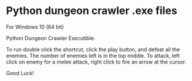 # Python dungeon crawler .exe files
For Windows 10 (64 bit)
 
Python Dungeon Crawler Executible:

To run double click the shortcut, click the
play button, and defeat all the enemies. The
number of enemies left is in the top middle.
To attack, left click on enemy for a melee attack,
right click to fire an arrow at the cursor.

Good Luck!
